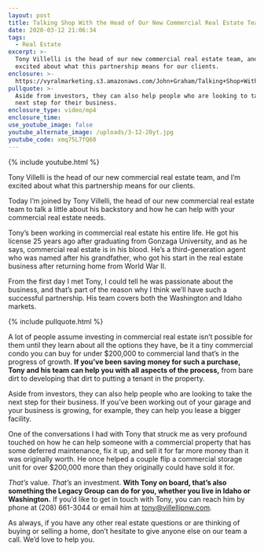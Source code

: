 ```yaml
---
layout: post
title: Talking Shop With the Head of Our New Commercial Real Estate Team
date: 2020-03-12 21:06:34
tags:
  - Real Estate
excerpt: >-
  Tony Villelli is the head of our new commercial real estate team, and I’m
  excited about what this partnership means for our clients.
enclosure: >-
  https://vyralmarketing.s3.amazonaws.com/John+Graham/Talking+Shop+With+the+Head+of+Our+New+Commercial+Real+Estate+Team.mp4
pullquote: >-
  Aside from investors, they can also help people who are looking to take the
  next step for their business.
enclosure_type: video/mp4
enclosure_time:
use_youtube_image: false
youtube_alternate_image: /uploads/3-12-20yt.jpg
youtube_code: xmq75L7fQ60
---
```


{% include youtube.html %}

Tony Villelli is the head of our new commercial real estate team, and I’m excited about what this partnership means for our clients.&nbsp;

Today I’m joined by Tony Villelli, the head of our new commercial real estate team to talk a little about his backstory and how he can help with your commercial real estate needs.&nbsp;

Tony’s been working in commercial real estate his entire life. He got his license 25 years ago after graduating from Gonzaga University, and as he says, commercial real estate is in his blood. He’s a third-generation agent who was named after his grandfather, who got his start in the real estate business after returning home from World War II.&nbsp;

From the first day I met Tony, I could tell he was passionate about the business, and that’s part of the reason why I think we’ll have such a successful partnership. His team covers both the Washington and Idaho markets.

{% include pullquote.html %}

A lot of people assume investing in commercial real estate isn’t possible for them until they learn about all the options they have, be it a tiny commercial condo you can buy for under $200,000 to commercial land that’s in the progress of growth. **If you’ve been saving money for such a purchase, Tony and his team can help you with all aspects of the process,** from bare dirt to developing that dirt to putting a tenant in the property.&nbsp;

Aside from investors, they can also help people who are looking to take the next step for their business. If you’ve been working out of your garage and your business is growing, for example, they can help you lease a bigger facility.&nbsp;

One of the conversations I had with Tony that struck me as very profound touched on how he can help someone with a commercial property that has some deferred maintenance, fix it up, and sell it for far more money than it was originally worth. He once helped a couple flip a commercial storage unit for over $200,000 more than they originally could have sold it for.&nbsp;

*That’s* value. *That’s* an investment. **With Tony on board, that’s also something the Legacy Group can do for you, whether you live in Idaho or Washington.** If you’d like to get in touch with Tony, you can reach him by phone at (208) 661-3044 or email him at [tony@villellipnw.com](mailto:tony@villellipnw.com).&nbsp;

As always, if you have any other real estate questions or are thinking of buying or selling a home, don’t hesitate to give anyone else on our team a call. We’d love to help you.